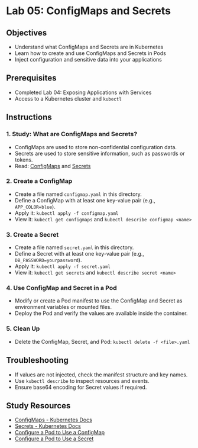 # Lab 05: ConfigMaps and Secrets

## Objectives
- Understand what ConfigMaps and Secrets are in Kubernetes
- Learn how to create and use ConfigMaps and Secrets in Pods
- Inject configuration and sensitive data into your applications

## Prerequisites
- Completed Lab 04: Exposing Applications with Services
- Access to a Kubernetes cluster and `kubectl`

## Instructions

### 1. Study: What are ConfigMaps and Secrets?
- ConfigMaps are used to store non-confidential configuration data.
- Secrets are used to store sensitive information, such as passwords or tokens.
- Read: [ConfigMaps](https://kubernetes.io/docs/concepts/configuration/configmap/) and [Secrets](https://kubernetes.io/docs/concepts/configuration/secret/)

### 2. Create a ConfigMap
- Create a file named `configmap.yaml` in this directory.
- Define a ConfigMap with at least one key-value pair (e.g., `APP_COLOR=blue`).
- Apply it: `kubectl apply -f configmap.yaml`
- View it: `kubectl get configmaps` and `kubectl describe configmap <name>`

### 3. Create a Secret
- Create a file named `secret.yaml` in this directory.
- Define a Secret with at least one key-value pair (e.g., `DB_PASSWORD=yourpassword`).
- Apply it: `kubectl apply -f secret.yaml`
- View it: `kubectl get secrets` and `kubectl describe secret <name>`

### 4. Use ConfigMap and Secret in a Pod
- Modify or create a Pod manifest to use the ConfigMap and Secret as environment variables or mounted files.
- Deploy the Pod and verify the values are available inside the container.

### 5. Clean Up
- Delete the ConfigMap, Secret, and Pod: `kubectl delete -f <file>.yaml`

## Troubleshooting
- If values are not injected, check the manifest structure and key names.
- Use `kubectl describe` to inspect resources and events.
- Ensure base64 encoding for Secret values if required.

## Study Resources
- [ConfigMaps - Kubernetes Docs](https://kubernetes.io/docs/concepts/configuration/configmap/)
- [Secrets - Kubernetes Docs](https://kubernetes.io/docs/concepts/configuration/secret/)
- [Configure a Pod to Use a ConfigMap](https://kubernetes.io/docs/tasks/configure-pod-container/configure-pod-configmap/)
- [Configure a Pod to Use a Secret](https://kubernetes.io/docs/tasks/inject-data-application/distribute-credentials-secure/) 